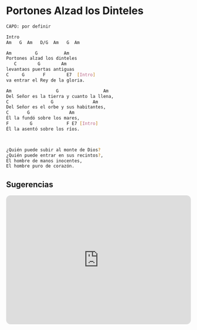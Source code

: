 # Portones Alzad los Dinteles

```bash
CAPO: por definir

Intro 
Am   G  Am   D/G  Am   G  Am

Am         G          Am
Portones alzad los dinteles
   C        G        Am
levantaos puertas antiguas
C     G       F        E7  [Intro]
va entrar el Rey de la gloria.

Am                 G                 Am
Del Señor es la tierra y cuanto la llena,
C                G               Am
Del Señor es el orbe y sus habitantes,
C       G               Am
Él la fundó sobre los mares,
F        G             F E7 [Intro]
Él la asentó sobre los ríos.



¿Quién puede subir al monte de Dios?
¿Quién puede entrar en sus recintos?,
El hombre de manos inocentes,
El hombre puro de corazón.

```

## Sugerencias

<iframe style="border-radius:12px" src="https://open.spotify.com/embed/track/1UfN2TsBDwhqdV1glYiPRo?utm_source=generator" width="100%" height="352" frameBorder="0" allowfullscreen="" allow="autoplay; clipboard-write; encrypted-media; fullscreen; picture-in-picture" loading="lazy"></iframe>